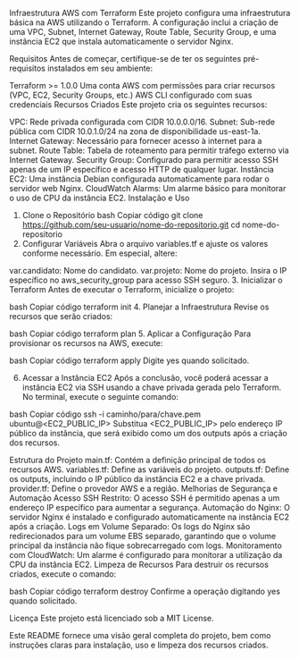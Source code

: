Infraestrutura AWS com Terraform
Este projeto configura uma infraestrutura básica na AWS utilizando o Terraform. A configuração inclui a criação de uma VPC, Subnet, Internet Gateway, Route Table, Security Group, e uma instância EC2 que instala automaticamente o servidor Nginx.

Requisitos
Antes de começar, certifique-se de ter os seguintes pré-requisitos instalados em seu ambiente:

Terraform >= 1.0.0
Uma conta AWS com permissões para criar recursos (VPC, EC2, Security Groups, etc.)
AWS CLI configurado com suas credenciais
Recursos Criados
Este projeto cria os seguintes recursos:

VPC: Rede privada configurada com CIDR 10.0.0.0/16.
Subnet: Sub-rede pública com CIDR 10.0.1.0/24 na zona de disponibilidade us-east-1a.
Internet Gateway: Necessário para fornecer acesso à internet para a subnet.
Route Table: Tabela de roteamento para permitir tráfego externo via Internet Gateway.
Security Group: Configurado para permitir acesso SSH apenas de um IP específico e acesso HTTP de qualquer lugar.
Instância EC2: Uma instância Debian configurada automaticamente para rodar o servidor web Nginx.
CloudWatch Alarms: Um alarme básico para monitorar o uso de CPU da instância EC2.
Instalação e Uso
1. Clone o Repositório
bash
Copiar código
git clone https://github.com/seu-usuario/nome-do-repositorio.git
cd nome-do-repositorio
2. Configurar Variáveis
Abra o arquivo variables.tf e ajuste os valores conforme necessário. Em especial, altere:

var.candidato: Nome do candidato.
var.projeto: Nome do projeto.
Insira o IP específico no aws_security_group para acesso SSH seguro.
3. Inicializar o Terraform
Antes de executar o Terraform, inicialize o projeto:

bash
Copiar código
terraform init
4. Planejar a Infraestrutura
Revise os recursos que serão criados:

bash
Copiar código
terraform plan
5. Aplicar a Configuração
Para provisionar os recursos na AWS, execute:

bash
Copiar código
terraform apply
Digite yes quando solicitado.

6. Acessar a Instância EC2
Após a conclusão, você poderá acessar a instância EC2 via SSH usando a chave privada gerada pelo Terraform. No terminal, execute o seguinte comando:

bash
Copiar código
ssh -i caminho/para/chave.pem ubuntu@<EC2_PUBLIC_IP>
Substitua <EC2_PUBLIC_IP> pelo endereço IP público da instância, que será exibido como um dos outputs após a criação dos recursos.

Estrutura do Projeto
main.tf: Contém a definição principal de todos os recursos AWS.
variables.tf: Define as variáveis do projeto.
outputs.tf: Define os outputs, incluindo o IP público da instância EC2 e a chave privada.
provider.tf: Define o provedor AWS e a região.
Melhorias de Segurança e Automação
Acesso SSH Restrito: O acesso SSH é permitido apenas a um endereço IP específico para aumentar a segurança.
Automação do Nginx: O servidor Nginx é instalado e configurado automaticamente na instância EC2 após a criação.
Logs em Volume Separado: Os logs do Nginx são redirecionados para um volume EBS separado, garantindo que o volume principal da instância não fique sobrecarregado com logs.
Monitoramento com CloudWatch: Um alarme é configurado para monitorar a utilização da CPU da instância EC2.
Limpeza de Recursos
Para destruir os recursos criados, execute o comando:

bash
Copiar código
terraform destroy
Confirme a operação digitando yes quando solicitado.

Licença
Este projeto está licenciado sob a MIT License.

Este README fornece uma visão geral completa do projeto, bem como instruções claras para instalação, uso e limpeza dos recursos criados.
